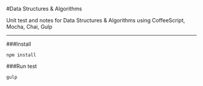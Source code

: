 #Data Structures & Algorithms

Unit test and notes for Data Structures & Algorithms using CoffeeScript, Mocha, Chai, Gulp
___

###Install

`npm install`

###Run test

`gulp`

